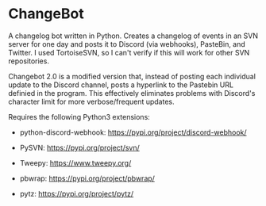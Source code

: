 # ChangeBot
A changelog bot written in Python. Creates a changelog of events in an SVN server for one day and posts it to Discord (via webhooks), PasteBin, and Twitter. I used TortoiseSVN, so I can't verify if this will work for other SVN repositories.

Changebot 2.0 is a modified version that, instead of posting each individual update to the Discord channel, posts a hyperlink to the Pastebin URL definied in the program. This effectively eliminates problems with Discord's character limit for more verbose/frequent updates.

Requires the following Python3 extensions:

* python-discord-webhook: https://pypi.org/project/discord-webhook/

* PySVN: https://pypi.org/project/svn/

* Tweepy: https://www.tweepy.org/

* pbwrap: https://pypi.org/project/pbwrap/

* pytz: https://pypi.org/project/pytz/
